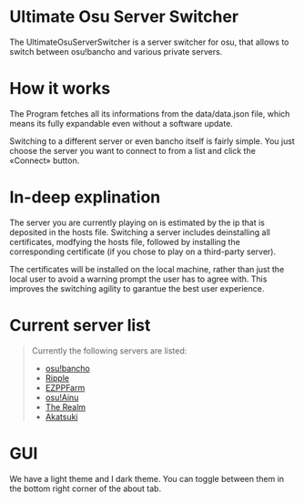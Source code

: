 # Ultimate Osu Server Switcher

The UltimateOsuServerSwitcher is a server switcher for osu, that allows to switch between osu!bancho and various private servers.

# How it works

The Program fetches all its informations from the data/data.json file, which means its fully expandable even without a software update.

Switching to a different server or even bancho itself is fairly simple. You just choose the server you want to connect to from a list and
click the «Connect» button.

# In-deep explination

The server you are currently playing on is estimated by the ip that is deposited in the hosts file.
Switching a server includes deinstalling all certificates, modfying the hosts file, followed by installing the corresponding certificate
(if you chose to play on a third-party server).

The certificates will be installed on the local machine, rather than just the local user to avoid a warning prompt the user
has to agree with. This improves the switching agility to garantue the best user experience.

# Current server list

> Currently the following servers are listed:
>
> - [osu!bancho](https://osu.ppy.sh)
> - [Ripple](https://ripple.moe)
> - [EZPPFarm](https://ez-pp.farm)
> - [osu!Ainu](https://ainu.pw)
> - [The Realm](https://theosurealm.tk)
> - [Akatsuki](https://akatsuki.pw)

# GUI

We have a light theme and I dark theme. You can toggle between them in the bottom right corner of the about tab.


